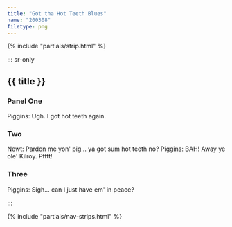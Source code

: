 ```yaml
---
title: "Got tha Hot Teeth Blues"
name: "200308"
filetype: png
---
```


{% include "partials/strip.html" %}

::: sr-only

## {{ title }}

### Panel One
Piggins: Ugh. I got hot teeth again.

### Two
Newt: Pardon me yon' pig... ya got sum hot teeth no?
Piggins: BAH! Away ye ole' Kilroy. Pfftt!

### Three
Piggins: Sigh... can I just have em' in peace?

:::

{% include "partials/nav-strips.html" %}
